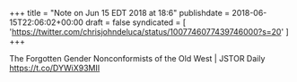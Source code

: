 +++
title = "Note on Jun 15 EDT 2018 at 18:6"
publishdate = 2018-06-15T22:06:02+00:00
draft = false
syndicated = [ 'https://twitter.com/chrisjohndeluca/status/1007746077439746000?s=20' ]
+++

The Forgotten Gender Nonconformists of the Old West | JSTOR Daily https://t.co/DYWiX93MII

